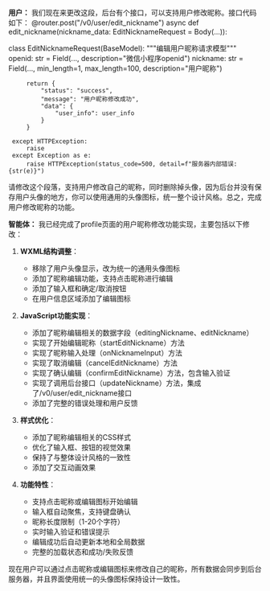 **用户：** 
我们现在来更改这段，后台有个接口，可以支持用户修改昵称。接口代码如下： 
 @router.post("/v0/user/edit_nickname") 
 async def edit_nickname(nickname_data: EditNicknameRequest = Body(...)): 
 
 class EditNicknameRequest(BaseModel): 
     """编辑用户昵称请求模型""" 
     openid: str = Field(..., description="微信小程序openid") 
     nickname: str = Field(..., min_length=1, max_length=100, description="用户昵称") 
 
         return { 
             "status": "success", 
             "message": "用户昵称修改成功", 
             "data": { 
                 "user_info": user_info 
             } 
         } 
         
     except HTTPException: 
         raise 
     except Exception as e: 
         raise HTTPException(status_code=500, detail=f"服务器内部错误: {str(e)}") 
 
 请修改这个段落，支持用户修改自己的昵称，同时删除掉头像，因为后台并没有保存用户头像的地方，你可以使用通用的头像图标，统一整个设计风格。总之，完成用户修改昵称的功能。

**智能体：** 
我已经完成了profile页面的用户昵称修改功能实现，主要包括以下修改：

1. **WXML结构调整**：
   - 移除了用户头像显示，改为统一的通用头像图标
   - 添加了昵称编辑功能，支持点击昵称进行编辑
   - 添加了输入框和确定/取消按钮
   - 在用户信息区域添加了编辑图标

2. **JavaScript功能实现**：
   - 添加了昵称编辑相关的数据字段（editingNickname、editNickname）
   - 实现了开始编辑昵称（startEditNickname）方法
   - 实现了昵称输入处理（onNicknameInput）方法
   - 实现了取消编辑（cancelEditNickname）方法
   - 实现了确认编辑（confirmEditNickname）方法，包含输入验证
   - 实现了调用后台接口（updateNickname）方法，集成了/v0/user/edit_nickname接口
   - 添加了完整的错误处理和用户反馈

3. **样式优化**：
   - 添加了昵称编辑相关的CSS样式
   - 优化了输入框、按钮的视觉效果
   - 保持了与整体设计风格的一致性
   - 添加了交互动画效果

4. **功能特性**：
   - 支持点击昵称或编辑图标开始编辑
   - 输入框自动聚焦，支持键盘确认
   - 昵称长度限制（1-20个字符）
   - 实时输入验证和错误提示
   - 编辑成功后自动更新本地和全局数据
   - 完整的加载状态和成功/失败反馈

现在用户可以通过点击昵称或编辑图标来修改自己的昵称，所有数据会同步到后台服务器，并且界面使用统一的头像图标保持设计一致性。